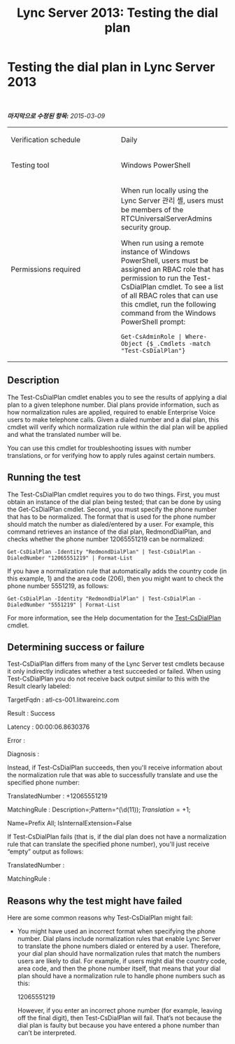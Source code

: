 ﻿---
title: 'Lync Server 2013: Testing the dial plan'
TOCTitle: Testing the dial plan
ms:assetid: 70eec03c-aca3-4106-86a7-77ae96b53779
ms:mtpsurl: https://technet.microsoft.com/ko-kr/library/Dn690130(v=OCS.15)
ms:contentKeyID: 62281089
ms.date: 08/24/2015
mtps_version: v=OCS.15
ms.translationtype: HT
---

# Testing the dial plan in Lync Server 2013

 

_**마지막으로 수정된 항목:** 2015-03-09_


<table>
<colgroup>
<col style="width: 50%" />
<col style="width: 50%" />
</colgroup>
<tbody>
<tr class="odd">
<td><p>Verification schedule</p></td>
<td><p>Daily</p></td>
</tr>
<tr class="even">
<td><p>Testing tool</p></td>
<td><p>Windows PowerShell</p></td>
</tr>
<tr class="odd">
<td><p>Permissions required</p></td>
<td><p>When run locally using the Lync Server 관리 셸, users must be members of the RTCUniversalServerAdmins security group.</p>
<p>When run using a remote instance of Windows PowerShell, users must be assigned an RBAC role that has permission to run the Test-CsDialPlan cmdlet. To see a list of all RBAC roles that can use this cmdlet, run the following command from the Windows PowerShell prompt:</p>
<pre><code>Get-CsAdminRole | Where-Object {$_.Cmdlets -match &quot;Test-CsDialPlan&quot;}</code></pre></td>
</tr>
</tbody>
</table>


## Description

The Test-CsDialPlan cmdlet enables you to see the results of applying a dial plan to a given telephone number. Dial plans provide information, such as how normalization rules are applied, required to enable Enterprise Voice users to make telephone calls. Given a dialed number and a dial plan, this cmdlet will verify which normalization rule within the dial plan will be applied and what the translated number will be.

You can use this cmdlet for troubleshooting issues with number translations, or for verifying how to apply rules against certain numbers.

## Running the test

The Test-CsDialPlan cmdlet requires you to do two things. First, you must obtain an instance of the dial plan being tested; that can be done by using the Get-CsDialPlan cmdlet. Second, you must specify the phone number that has to be normalized. The format that is used for the phone number should match the number as dialed/entered by a user. For example, this command retrieves an instance of the dial plan, RedmondDialPlan, and checks whether the phone number 12065551219 can be normalized:

    Get-CsDialPlan -Identity "RedmondDialPlan" | Test-CsDialPlan -DialedNumber "12065551219" | Format-List

If you have a normalization rule that automatically adds the country code (in this example, 1) and the area code (206), then you might want to check the phone number 5551219, as follows:

    Get-CsDialPlan -Identity "RedmondDialPlan" | Test-CsDialPlan -DialedNumber "5551219" | Format-List

For more information, see the Help documentation for the [Test-CsDialPlan](test-csdialplan.md) cmdlet.

## Determining success or failure

Test-CsDialPlan differs from many of the Lync Server test cmdlets because it only indirectly indicates whether a test succeeded or failed. When using Test-CsDialPlan you do not receive back output similar to this with the Result clearly labeled:

TargetFqdn : atl-cs-001.litwareinc.com

Result : Success

Latency : 00:00:06.8630376

Error :

Diagnosis :

Instead, if Test-CsDialPlan succeeds, then you'll receive information about the normalization rule that was able to successfully translate and use the specified phone number:

TranslatedNumber : +12065551219

MatchingRule : Description=;Pattern=^(\\d(11))$;Translation=+$1;

Name=Prefix All; IsInternalExtension=False

If Test-CsDialPlan fails (that is, if the dial plan does not have a normalization rule that can translate the specified phone number), you'll just receive “empty” output as follows:

TranslatedNumber :

MatchingRule :

## Reasons why the test might have failed

Here are some common reasons why Test-CsDialPlan might fail:

  - You might have used an incorrect format when specifying the phone number. Dial plans include normalization rules that enable Lync Server to translate the phone numbers dialed or entered by a user. Therefore, your dial plan should have normalization rules that match the numbers users are likely to dial. For example, if users might dial the country code, area code, and then the phone number itself, that means that your dial plan should have a normalization rule to handle phone numbers such as this:
    
    12065551219
    
    However, if you enter an incorrect phone number (for example, leaving off the final digit), then Test-CsDialPlan will fail. That’s not because the dial plan is faulty but because you have entered a phone number than can’t be interpreted.

